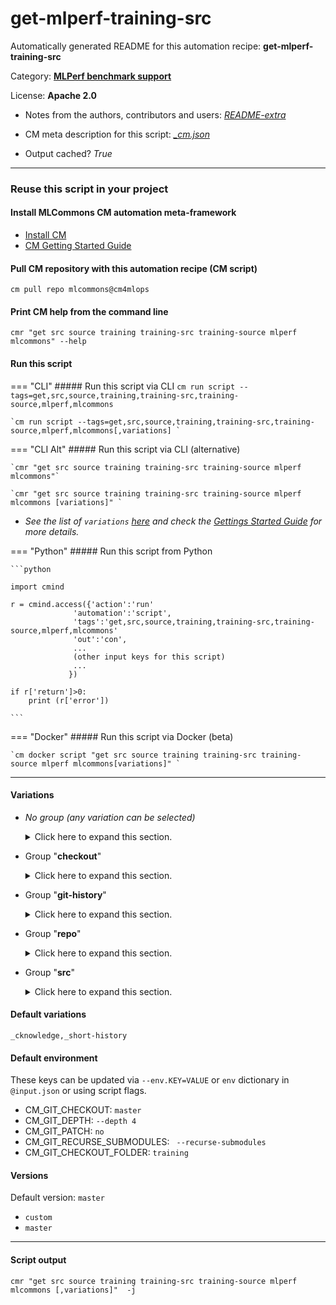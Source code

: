# get-mlperf-training-src
Automatically generated README for this automation recipe: **get-mlperf-training-src**

Category: **[MLPerf benchmark support](..)**

License: **Apache 2.0**

* Notes from the authors, contributors and users: [*README-extra*](https://github.com/mlcommons/cm4mlops/tree/main/script/get-mlperf-training-src/README-extra.md)

* CM meta description for this script: *[_cm.json](https://github.com/mlcommons/cm4mlops/tree/main/script/get-mlperf-training-src/_cm.json)*
* Output cached? *True*

---
### Reuse this script in your project

#### Install MLCommons CM automation meta-framework

* [Install CM](https://docs.mlcommons.org/ck/install)
* [CM Getting Started Guide](https://docs.mlcommons.org/ck/getting-started/)

#### Pull CM repository with this automation recipe (CM script)

```cm pull repo mlcommons@cm4mlops```

#### Print CM help from the command line

````cmr "get src source training training-src training-source mlperf mlcommons" --help````

#### Run this script

=== "CLI"
    ##### Run this script via CLI
    `cm run script --tags=get,src,source,training,training-src,training-source,mlperf,mlcommons`

    `cm run script --tags=get,src,source,training,training-src,training-source,mlperf,mlcommons[,variations] `

=== "CLI Alt"
    ##### Run this script via CLI (alternative)

    `cmr "get src source training training-src training-source mlperf mlcommons"`

    `cmr "get src source training training-src training-source mlperf mlcommons [variations]" `


* *See the list of `variations` [here](#variations) and check the [Gettings Started Guide](https://github.com/mlcommons/ck/blob/dev/docs/getting-started.md) for more details.*

=== "Python"
    ##### Run this script from Python


    ```python

    import cmind

    r = cmind.access({'action':'run'
                  'automation':'script',
                  'tags':'get,src,source,training,training-src,training-source,mlperf,mlcommons'
                  'out':'con',
                  ...
                  (other input keys for this script)
                  ...
                 })

    if r['return']>0:
        print (r['error'])

    ```


=== "Docker"
    ##### Run this script via Docker (beta)

    `cm docker script "get src source training training-src training-source mlperf mlcommons[variations]" `

___


#### Variations

  * *No group (any variation can be selected)*
    <details>
    <summary>Click here to expand this section.</summary>

    * `_no-recurse-submodules`
      - Environment variables:
        - *CM_GIT_RECURSE_SUBMODULES*: ``
      - Workflow:
    * `_nvidia-retinanet`
      - Environment variables:
        - *CM_GIT_PATCH_FILENAMES*: `nvidia-retinanet.patch,cpu_load.patch`
      - Workflow:
    * `_patch`
      - Environment variables:
        - *CM_GIT_PATCH*: `yes`
      - Workflow:

    </details>


  * Group "**checkout**"
    <details>
    <summary>Click here to expand this section.</summary>

    * `_branch.#`
      - Environment variables:
        - *CM_GIT_CHECKOUT*: `#`
      - Workflow:
    * `_sha.#`
      - Environment variables:
        - *CM_GIT_SHA*: `#`
      - Workflow:
    * `_tag.#`
      - Environment variables:
        - *CM_GIT_CHECKOUT_TAG*: `#`
      - Workflow:

    </details>


  * Group "**git-history**"
    <details>
    <summary>Click here to expand this section.</summary>

    * `_full-history`
      - Environment variables:
        - *CM_GIT_DEPTH*: ``
      - Workflow:
    * **`_short-history`** (default)
      - Environment variables:
        - *CM_GIT_DEPTH*: `--depth 5`
      - Workflow:

    </details>


  * Group "**repo**"
    <details>
    <summary>Click here to expand this section.</summary>

    * `_repo.#`
      - Environment variables:
        - *CM_GIT_URL*: `#`
      - Workflow:

    </details>


  * Group "**src**"
    <details>
    <summary>Click here to expand this section.</summary>

    * **`_cknowledge`** (default)
      - Environment variables:
        - *CM_GIT_URL*: `https://github.com/cknowledge/training.git`
      - Workflow:
    * `_mlcommons`
      - Environment variables:
        - *CM_GIT_URL*: `https://github.com/mlcommons/training.git`
      - Workflow:

    </details>


#### Default variations

`_cknowledge,_short-history`
#### Default environment


These keys can be updated via `--env.KEY=VALUE` or `env` dictionary in `@input.json` or using script flags.

* CM_GIT_CHECKOUT: `master`
* CM_GIT_DEPTH: `--depth 4`
* CM_GIT_PATCH: `no`
* CM_GIT_RECURSE_SUBMODULES: ` --recurse-submodules`
* CM_GIT_CHECKOUT_FOLDER: `training`


#### Versions
Default version: `master`

* `custom`
* `master`

___
#### Script output
`cmr "get src source training training-src training-source mlperf mlcommons [,variations]"  -j`